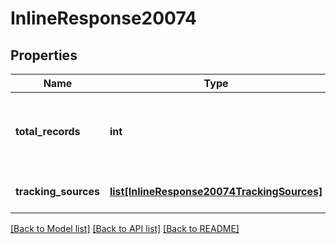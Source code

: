 # InlineResponse20074

## Properties
Name | Type | Description | Notes
------------ | ------------- | ------------- | -------------
**total_records** | **int** | The total number of registration records for this Webinar. | [optional] 
**tracking_sources** | [**list[InlineResponse20074TrackingSources]**](InlineResponse20074TrackingSources.md) | Tracking Sources object. | [optional] 

[[Back to Model list]](../README.md#documentation-for-models) [[Back to API list]](../README.md#documentation-for-api-endpoints) [[Back to README]](../README.md)


